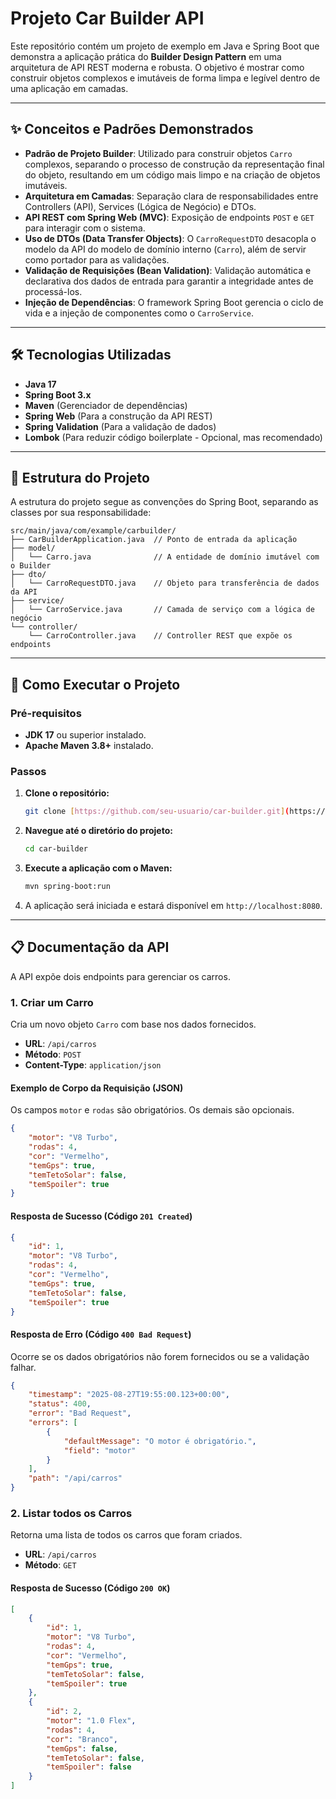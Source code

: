 # Projeto Car Builder API

Este repositório contém um projeto de exemplo em Java e Spring Boot que demonstra a aplicação prática do **Builder Design Pattern** em uma arquitetura de API REST moderna e robusta. O objetivo é mostrar como construir objetos complexos e imutáveis de forma limpa e legível dentro de uma aplicação em camadas.

---

## ✨ Conceitos e Padrões Demonstrados

- **Padrão de Projeto Builder**: Utilizado para construir objetos `Carro` complexos, separando o processo de construção da representação final do objeto, resultando em um código mais limpo e na criação de objetos imutáveis.
- **Arquitetura em Camadas**: Separação clara de responsabilidades entre Controllers (API), Services (Lógica de Negócio) e DTOs.
- **API REST com Spring Web (MVC)**: Exposição de endpoints `POST` e `GET` para interagir com o sistema.
- **Uso de DTOs (Data Transfer Objects)**: O `CarroRequestDTO` desacopla o modelo da API do modelo de domínio interno (`Carro`), além de servir como portador para as validações.
- **Validação de Requisições (Bean Validation)**: Validação automática e declarativa dos dados de entrada para garantir a integridade antes de processá-los.
- **Injeção de Dependências**: O framework Spring Boot gerencia o ciclo de vida e a injeção de componentes como o `CarroService`.

---

## 🛠️ Tecnologias Utilizadas

- **Java 17**
- **Spring Boot 3.x**
- **Maven** (Gerenciador de dependências)
- **Spring Web** (Para a construção da API REST)
- **Spring Validation** (Para a validação de dados)
- **Lombok** (Para reduzir código boilerplate - Opcional, mas recomendado)

---

## 📂 Estrutura do Projeto

A estrutura do projeto segue as convenções do Spring Boot, separando as classes por sua responsabilidade:

```
src/main/java/com/example/carbuilder/
├── CarBuilderApplication.java  // Ponto de entrada da aplicação
├── model/
│   └── Carro.java              // A entidade de domínio imutável com o Builder
├── dto/
│   └── CarroRequestDTO.java    // Objeto para transferência de dados da API
├── service/
│   └── CarroService.java       // Camada de serviço com a lógica de negócio
└── controller/
    └── CarroController.java    // Controller REST que expõe os endpoints
```

---

## 🚀 Como Executar o Projeto

### Pré-requisitos

- **JDK 17** ou superior instalado.
- **Apache Maven 3.8+** instalado.

### Passos

1.  **Clone o repositório:**
    ```bash
    git clone [https://github.com/seu-usuario/car-builder.git](https://github.com/seu-usuario/car-builder.git)
    ```

2.  **Navegue até o diretório do projeto:**
    ```bash
    cd car-builder
    ```

3.  **Execute a aplicação com o Maven:**
    ```bash
    mvn spring-boot:run
    ```

4.  A aplicação será iniciada e estará disponível em `http://localhost:8080`.

---

## 📋 Documentação da API

A API expõe dois endpoints para gerenciar os carros.

### 1. Criar um Carro

Cria um novo objeto `Carro` com base nos dados fornecidos.

- **URL**: `/api/carros`
- **Método**: `POST`
- **Content-Type**: `application/json`

#### Exemplo de Corpo da Requisição (JSON)

Os campos `motor` e `rodas` são obrigatórios. Os demais são opcionais.

```json
{
    "motor": "V8 Turbo",
    "rodas": 4,
    "cor": "Vermelho",
    "temGps": true,
    "temTetoSolar": false,
    "temSpoiler": true
}
```

#### Resposta de Sucesso (Código `201 Created`)

```json
{
    "id": 1,
    "motor": "V8 Turbo",
    "rodas": 4,
    "cor": "Vermelho",
    "temGps": true,
    "temTetoSolar": false,
    "temSpoiler": true
}
```

#### Resposta de Erro (Código `400 Bad Request`)

Ocorre se os dados obrigatórios não forem fornecidos ou se a validação falhar.

```json
{
    "timestamp": "2025-08-27T19:55:00.123+00:00",
    "status": 400,
    "error": "Bad Request",
    "errors": [
        {
            "defaultMessage": "O motor é obrigatório.",
            "field": "motor"
        }
    ],
    "path": "/api/carros"
}
```

### 2. Listar todos os Carros

Retorna uma lista de todos os carros que foram criados.

- **URL**: `/api/carros`
- **Método**: `GET`

#### Resposta de Sucesso (Código `200 OK`)

```json
[
    {
        "id": 1,
        "motor": "V8 Turbo",
        "rodas": 4,
        "cor": "Vermelho",
        "temGps": true,
        "temTetoSolar": false,
        "temSpoiler": true
    },
    {
        "id": 2,
        "motor": "1.0 Flex",
        "rodas": 4,
        "cor": "Branco",
        "temGps": false,
        "temTetoSolar": false,
        "temSpoiler": false
    }
]
```
